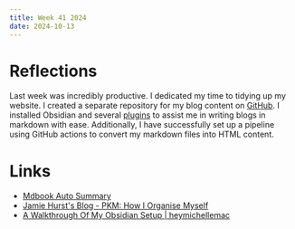 ```yaml
---
title: Week 41 2024
date: 2024-10-13
---
```


# Reflections

Last week was incredibly productive. I dedicated my time to tidying up my website. I created a separate repository for my blog content on [GitHub](https://github.com/ashishdotme/blog). I installed Obsidian and several [plugins](https://github.com/ashishdotme/blog/tree/master/.obsidian) to assist me in writing blogs in markdown with ease. Additionally, I have successfully set up a pipeline using GitHub actions to convert my markdown files into HTML content.

# Links

- [Mdbook Auto Summary](https://github.com/cococolanosugar/mdbook-auto-gen-summary)
- [Jamie Hurst's Blog - PKM: How I Organise Myself](https://jamiehurst.co.uk/2023-09-17_pkm)
- [A Walkthrough Of My Obsidian Setup | heymichellemac](https://heymichellemac.com/obsidian-setup-sep-2021)